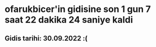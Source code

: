 # ofarukbicer'in gidisine son 1 gun 7 saat 22 dakika 24 saniye kaldi

## Gidis tarihi: 30.09.2022 :(